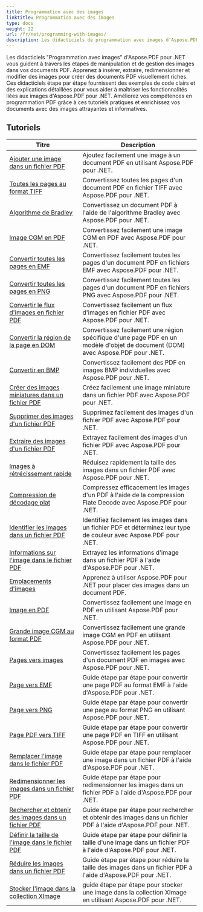 ```yaml
---
title: Programmation avec des images
linktitle: Programmation avec des images
type: docs
weight: 22
url: /fr/net/programming-with-images/
description: Les didacticiels de programmation avec images d'Aspose.PDF pour .NET vous apprennent à manipuler et à gérer des images dans des documents PDF.
---
```


Les didacticiels "Programmation avec images" d'Aspose.PDF pour .NET vous guident à travers les étapes de manipulation et de gestion des images dans vos documents PDF. Apprenez à insérer, extraire, redimensionner et modifier des images pour créer des documents PDF visuellement riches. Ces didacticiels étape par étape fournissent des exemples de code clairs et des explications détaillées pour vous aider à maîtriser les fonctionnalités liées aux images d'Aspose.PDF pour .NET. Améliorez vos compétences en programmation PDF grâce à ces tutoriels pratiques et enrichissez vos documents avec des images attrayantes et informatives.

## Tutoriels
| Titre | Description |
| --- | --- | 
| [Ajouter une image dans un fichier PDF](./add-image/) | Ajoutez facilement une image à un document PDF en utilisant Aspose.PDF pour .NET. |  
| [Toutes les pages au format TIFF](./all-pages-to-tiff/) | Convertissez toutes les pages d'un document PDF en fichier TIFF avec Aspose.PDF pour .NET. |  
| [Algorithme de Bradley](./bradley-algorithm/) | Convertissez un document PDF à l'aide de l'algorithme Bradley avec Aspose.PDF pour .NET. |  
| [Image CGM en PDF](./cgm-image-to-pdf/) | Convertissez facilement une image CGM en PDF avec Aspose.PDF pour .NET. |  
| [Convertir toutes les pages en EMF](./convert-all-pages-to-emf/) | Convertissez facilement toutes les pages d'un document PDF en fichiers EMF avec Aspose.PDF pour .NET. |  
| [Convertir toutes les pages en PNG](./convert-all-pages-to-png/) | Convertissez facilement toutes les pages d'un document PDF en fichiers PNG avec Aspose.PDF pour .NET. |  
| [Convertir le flux d'images en fichier PDF](./convert-image-stream-to-pdf/) | Convertissez facilement un flux d'images en fichier PDF avec Aspose.PDF pour .NET. |  
| [Convertir la région de la page en DOM](./convert-page-region-to-dom/) | Convertissez facilement une région spécifique d'une page PDF en un modèle d'objet de document (DOM) avec Aspose.PDF pour .NET. |  
| [Convertir en BMP](./convert-to-bmp/) | Convertissez facilement des PDF en images BMP individuelles avec Aspose.PDF pour .NET. |  
| [Créer des images miniatures dans un fichier PDF](./create-thumbnail-images/) | Créez facilement une image miniature dans un fichier PDF avec Aspose.PDF pour .NET. |  
| [Supprimer des images d'un fichier PDF](./delete-images/) | Supprimez facilement des images d'un fichier PDF avec Aspose.PDF pour .NET. |  
| [Extraire des images d'un fichier PDF](./extract-images/) | Extrayez facilement des images d'un fichier PDF avec Aspose.PDF pour .NET. |  
| [Images à rétrécissement rapide](./fast-shrink-images/) | Réduisez rapidement la taille des images dans un fichier PDF avec Aspose.PDF pour .NET. |  
| [Compression de décodage plat](./flate-decode-compression/) | Compressez efficacement les images d'un PDF à l'aide de la compression Flate Decode avec Aspose.PDF pour .NET. |  
| [Identifier les images dans un fichier PDF](./identify-images/) | Identifiez facilement les images dans un fichier PDF et déterminez leur type de couleur avec Aspose.PDF pour .NET. |  
| [Informations sur l'image dans le fichier PDF](./image-information/) | Extrayez les informations d'image dans un fichier PDF à l'aide d'Aspose.PDF pour .NET. |  
| [Emplacements d'images](./image-placements/) | Apprenez à utiliser Aspose.PDF pour .NET pour placer des images dans un document PDF. |  
| [Image en PDF](./image-to-pdf/) | Convertissez facilement une image en PDF en utilisant Aspose.PDF pour .NET. |  
| [Grande image CGM au format PDF](./large-cgm-image-to-pdf/) | Convertissez facilement une grande image CGM en PDF en utilisant Aspose.PDF pour .NET. |  
| [Pages vers images](./pages-to-images/) | Convertissez facilement les pages d'un document PDF en images avec Aspose.PDF pour .NET. |  
| [Page vers EMF](./page-to-emf/) | Guide étape par étape pour convertir une page PDF au format EMF à l'aide d'Aspose.PDF pour .NET. |  
| [Page vers PNG](./page-to-png/) | Guide étape par étape pour convertir une page au format PNG en utilisant Aspose.PDF pour .NET. |  
| [Page PDF vers TIFF](./page-to-tiff/) | Guide étape par étape pour convertir une page PDF en TIFF en utilisant Aspose.PDF pour .NET. |  
| [Remplacer l'image dans le fichier PDF](./replace-image/) | Guide étape par étape pour remplacer une image dans un fichier PDF à l'aide d'Aspose.PDF pour .NET. |  
| [Redimensionner les images dans un fichier PDF](./resize-images/) | Guide étape par étape pour redimensionner les images dans un fichier PDF à l'aide d'Aspose.PDF pour .NET. |  
| [Rechercher et obtenir des images dans un fichier PDF](./search-and-get-images/) | Guide étape par étape pour rechercher et obtenir des images dans un fichier PDF à l'aide d'Aspose.PDF pour .NET. |  
| [Définir la taille de l'image dans le fichier PDF](./set-image-size/) | Guide étape par étape pour définir la taille d'une image dans un fichier PDF à l'aide d'Aspose.PDF pour .NET. |  
| [Réduire les images dans un fichier PDF](./shrink-images/) | Guide étape par étape pour réduire la taille des images dans un fichier PDF à l'aide d'Aspose.PDF pour .NET. |  
| [Stocker l'image dans la collection XImage](./store-image-in-ximage-collection/) |  guide étape par étape pour stocker une image dans la collection XImage en utilisant Aspose.PDF pour .NET. |  